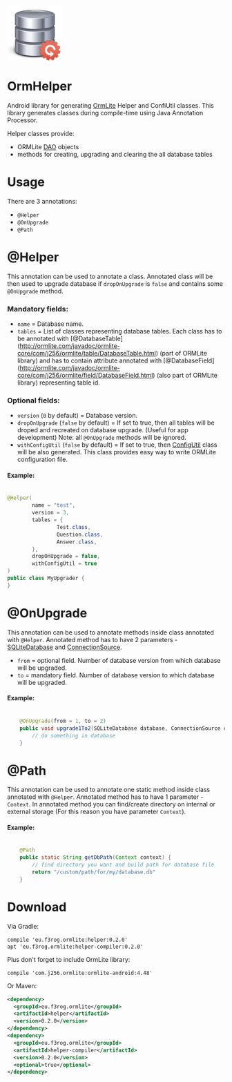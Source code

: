 ![](website/logo.png)
# OrmHelper 
Android library for generating [OrmLite](http://ormlite.com/) Helper and ConfiUtil classes.
This library generates classes during compile-time using Java Annotation Processor. 

Helper classes provide:
- ORMLite [DAO](http://ormlite.com/javadoc/ormlite-core/com/j256/ormlite/dao/Dao.html) objects 
- methods for creating, upgrading and clearing the all database tables

# Usage
There are 3 annotations:
- `@Helper`
- `@OnUpgrade`
- `@Path`
 
# @Helper
This annotation can be used to annotate a class. Annotated class will be then used to upgrade database if `dropOnUpgrade` is `false` and contains some `@OnUpgrade` method.

### Mandatory fields:
- `name` = Database name.
- `tables` = List of classes representing database tables. Each class has to be annotated with [@DatabaseTable] (http://ormlite.com/javadoc/ormlite-core/com/j256/ormlite/table/DatabaseTable.html) (part of ORMLite library) and has to contain attribute annotated with [@DatabaseField] (http://ormlite.com/javadoc/ormlite-core/com/j256/ormlite/field/DatabaseField.html) (also part of ORMLite library) representing table id.
 

### Optional fields:
- `version`  (`0` by default) = Database version.
- `dropOnUpgrade` (`false` by default) = If set to true, then all tables will be droped and recreated on database upgrade. (Useful for app development) Note: all `@OnUpgrade` methods will be ignored.
- `withConfigUtil` (`false` by default) = If set to true, then [ConfigUtil](http://ormlite.com/javadoc/ormlite-android/com/j256/ormlite/android/apptools/OrmLiteConfigUtil.html) class will be also generated. This class provides easy way to write ORMLite configuration file. 

#### Example:

```Java

@Helper(
        name = "test",
        version = 3,
        tables = {
                Test.class,
                Question.class,
                Answer.class,
        },
        dropOnUpgrade = false,
        withConfigUtil = true
)
public class MyUpgrader {
}

```

# @OnUpgrade
This annotation can be used to annotate methods inside class annotated with `@Helper`. Annotated method has to have 2 parameters - [SQLiteDatabase](http://developer.android.com/reference/android/database/sqlite/SQLiteDatabase.html) and [ConnectionSource](http://ormlite.com/javadoc/ormlite-android/com/j256/ormlite/android/AndroidConnectionSource.html).

- `from` = optional field. Number of database version from which database will be upgraded.
- `to` = mandatory field. Number of database version to which database will be upgraded.

#### Example:

```Java

    @OnUpgrade(from = 1, to = 2)
    public void upgrade1To2(SQLiteDatabase database, ConnectionSource connectionSource) {
        // do something in database
    }

```

# @Path
This annotation can be used to annotate one static method inside class annotated with `@Helper`. Annotated method has to have 1 parameter - `Context`.
In annotated method you can find/create directory on internal or external storage (For this reason you have parameter `Context`).

#### Example:

```Java

    @Path
    public static String getDbPath(Context context) {
        // find directory you want and build path for database file
        return "/custom/path/for/my/database.db"
    }

```

# Download
Via Gradle:
```Gradle
compile 'eu.f3rog.ormlite:helper:0.2.0'
apt 'eu.f3rog.ormlite:helper-compiler:0.2.0'
```
Plus don't forget to include OrmLite library:
```Gradle
compile 'com.j256.ormlite:ormlite-android:4.48'
```
Or Maven:
```XML
<dependency>
  <groupId>eu.f3rog.ormlite</groupId>
  <artifactId>helper</artifactId>
  <version>0.2.0</version>
</dependency>
<dependency>
  <groupId>eu.f3rog.ormlite</groupId>
  <artifactId>helper-compiler</artifactId>
  <version>0.2.0</version>
  <optional>true</optional>
</dependency>
```
